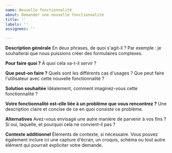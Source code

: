 ```yaml
---
name: Nouvelle fonctionnalité
about: Demander une nouvelle fonctionnalité
title: ''
labels: ''
assignees: ''

---
```


**Description générale**
En deux phrases, de quoi s'agit-il ? Par exemple : je souhaiterai que nous puissions créer des formulaires complexes.

**Pour faire quoi ?**
À quoi cela va-t-il servir ?

**Que peut-on faire ?**
Quels sont les différents cas d'usages ? Que peut faire l'utilisateur avec cette nouvelle fonctionnalité ?

**Solution souhaitée**
Idéalement, comment imaginez-vous cette fonctionnalité ?

**Votre fonctionnalité est-elle liée à un problème que vous rencontrez ?**
Une description claire et concise de ce en quoi consiste ce problème.

**Alternatives**
Avez-vous envisagé une autre manière de parvenir à vos fins ? Si oui, laquelle, et pourquoi cela ne convient-il pas ?

**Contexte additionnel**
Éléments de contexte, si nécessaire. Vous pouvez également inclure ici une capture d'écran, un croquis, schéma ou tout autre élément qui pourrait expliciter votre demande.
